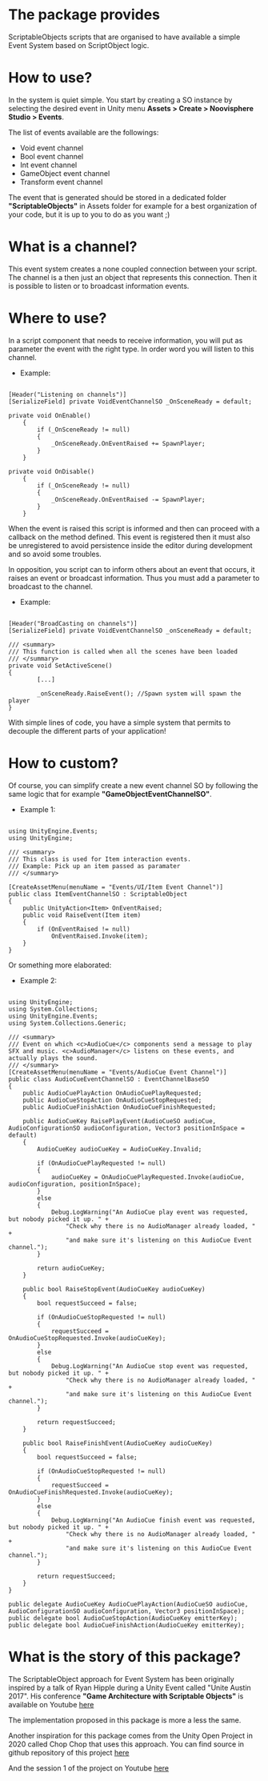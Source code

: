# The package provides 

ScriptableObjects scripts that are organised to have available a simple Event System based on ScriptObject logic.

# How to use?

In the system is quiet simple. You start by creating a SO instance by selecting the desired event in Unity menu **Assets > Create > Noovisphere Studio > Events**.

The list of events available are the followings:
- Void event channel
- Bool event channel
- Int event channel
- GameObject event channel
- Transform event channel

The event that is generated should be stored in a dedicated folder **"ScriptableObjects"** in Assets folder for example for a best organization of your code, but it is up to you to do as you want ;)

# What is a channel?

This event system creates a none coupled connection between your script. The channel is a then just an object that represents this connection. Then it is possible to listen or to broadcast information events. 

# Where to use?

In a script component that needs to receive information, you will put as parameter the event with the right type. In order word you will listen to this channel.

- Example:

```

[Header("Listening on channels")]
[SerializeField] private VoidEventChannelSO _OnSceneReady = default;

private void OnEnable()
	{
		if (_OnSceneReady != null)
		{
			_OnSceneReady.OnEventRaised += SpawnPlayer;
		}
	}

private void OnDisable()
	{
		if (_OnSceneReady != null)
		{
			_OnSceneReady.OnEventRaised -= SpawnPlayer;
		}
	}

```

When the event is raised this script is informed and then can proceed with a callback on the method defined. This event is registered then it must also be unregistered to avoid persistence inside the editor during development and so avoid some troubles.

In opposition, you script can to inform others about an event that occurs, it raises an event or broadcast information. Thus you must add a parameter to broadcast to the channel.

- Example:

```

[Header("BroadCasting on channels")]	
[SerializeField] private VoidEventChannelSO _onSceneReady = default;

/// <summary>
/// This function is called when all the scenes have been loaded
/// </summary>
private void SetActiveScene()
{
		[...]

		_onSceneReady.RaiseEvent(); //Spawn system will spawn the player
}

```

With simple lines of code, you have a simple system that permits to decouple the different parts of your application!

# How to custom?

Of course, you can simplify create a new event channel SO by following the same logic that for example **"GameObjectEventChannelSO"**.

- Example 1:

```
  
using UnityEngine.Events;
using UnityEngine;

/// <summary>
/// This class is used for Item interaction events.
/// Example: Pick up an item passed as paramater
/// </summary>

[CreateAssetMenu(menuName = "Events/UI/Item Event Channel")]
public class ItemEventChannelSO : ScriptableObject
{
	public UnityAction<Item> OnEventRaised;
	public void RaiseEvent(Item item)
	{
		if (OnEventRaised != null)
			OnEventRaised.Invoke(item);
	}
}

```

Or something more elaborated:

- Example 2:

```

using UnityEngine;
using System.Collections;
using UnityEngine.Events;
using System.Collections.Generic;

/// <summary>
/// Event on which <c>AudioCue</c> components send a message to play SFX and music. <c>AudioManager</c> listens on these events, and actually plays the sound.
/// </summary>
[CreateAssetMenu(menuName = "Events/AudioCue Event Channel")]
public class AudioCueEventChannelSO : EventChannelBaseSO
{
	public AudioCuePlayAction OnAudioCuePlayRequested;
	public AudioCueStopAction OnAudioCueStopRequested;
	public AudioCueFinishAction OnAudioCueFinishRequested;

	public AudioCueKey RaisePlayEvent(AudioCueSO audioCue, AudioConfigurationSO audioConfiguration, Vector3 positionInSpace = default)
	{
		AudioCueKey audioCueKey = AudioCueKey.Invalid;

		if (OnAudioCuePlayRequested != null)
		{
			audioCueKey = OnAudioCuePlayRequested.Invoke(audioCue, audioConfiguration, positionInSpace);
		}
		else
		{
			Debug.LogWarning("An AudioCue play event was requested, but nobody picked it up. " +
				"Check why there is no AudioManager already loaded, " +
				"and make sure it's listening on this AudioCue Event channel.");
		}

		return audioCueKey;
	}

	public bool RaiseStopEvent(AudioCueKey audioCueKey)
	{
		bool requestSucceed = false;

		if (OnAudioCueStopRequested != null)
		{
			requestSucceed = OnAudioCueStopRequested.Invoke(audioCueKey);
		}
		else
		{
			Debug.LogWarning("An AudioCue stop event was requested, but nobody picked it up. " +
				"Check why there is no AudioManager already loaded, " +
				"and make sure it's listening on this AudioCue Event channel.");
		}

		return requestSucceed;
	}

	public bool RaiseFinishEvent(AudioCueKey audioCueKey)
	{
		bool requestSucceed = false;

		if (OnAudioCueStopRequested != null)
		{
			requestSucceed = OnAudioCueFinishRequested.Invoke(audioCueKey);
		}
		else
		{
			Debug.LogWarning("An AudioCue finish event was requested, but nobody picked it up. " +
				"Check why there is no AudioManager already loaded, " +
				"and make sure it's listening on this AudioCue Event channel.");
		}

		return requestSucceed;
	}
}

public delegate AudioCueKey AudioCuePlayAction(AudioCueSO audioCue, AudioConfigurationSO audioConfiguration, Vector3 positionInSpace);
public delegate bool AudioCueStopAction(AudioCueKey emitterKey);
public delegate bool AudioCueFinishAction(AudioCueKey emitterKey);

```

# What is the story of this package?

The ScriptableObject approach for Event System has been originally inspired by a talk of Ryan Hipple during a Unity Event called "Unite Austin 2017". 
His conference **"Game Architecture with Scriptable Objects"** is available on Youtube [here](https://youtu.be/raQ3iHhE_Kk)

The implementation proposed in this package is more a less the same.

Another inspiration for this package comes from the Unity Open Project in 2020 called Chop Chop that uses this approach. You can find source in github repository of this project [here](https://github.com/UnityTechnologies/open-project-1)

And the session 1 of the project on Youtube [here](https://youtu.be/O4N4s6BKNH0)


